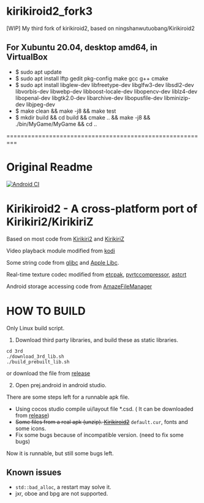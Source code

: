 # kirikiroid2_fork3
[WIP] My third fork of kirikiroid2, based on ningshanwutuobang/Kirikiroid2

## For Xubuntu 20.04, desktop amd64, in VirtualBox  
* $ sudo apt update
* $ sudo apt install lftp gedit pkg-config make gcc g++ cmake
* $ sudo apt install libglew-dev libfreetype-dev libglfw3-dev libsdl2-dev libvorbis-dev libwebp-dev libboost-locale-dev libopencv-dev liblz4-dev libopenal-dev libgtk2.0-dev libarchive-dev libopusfile-dev libminizip-dev libjpeg-dev
* $ make clean && make -j8 && make test
* $ mkdir build && cd build && cmake .. && make -j8 && ./bin/MyGame/MyGame && cd ..

=========================================================

# Original Readme

[![Android CI](https://github.com/ningshanwutuobang/Kirikiroid2/actions/workflows/build_apk.yaml/badge.svg)](https://github.com/ningshanwutuobang/Kirikiroid2/actions/workflows/build_apk.yaml)

Kirikiroid2 - A cross-platform port of Kirikiri2/KirikiriZ
==========================================================

Based on most code from [Kirikiri2](http://kikyou.info/tvp/) and [KirikiriZ](https://github.com/krkrz/krkrz)

Video playback module modified from [kodi](https://github.com/xbmc/xbmc)

Some string code from [glibc](https://www.gnu.org/s/libc) and [Apple Libc](https://opensource.apple.com/source/Libc).

Real-time texture codec modified from [etcpak](https://bitbucket.org/wolfpld/etcpak.git), [pvrtccompressor](https://bitbucket.org/jthlim/pvrtccompressor), [astcrt](https://github.com/daoo/astcrt)

Android storage accessing code from [AmazeFileManager](https://github.com/arpitkh96/AmazeFileManager)



HOW TO BUILD
============

Only Linux build script.

1. Download third party libraries, and build these as static libraries.
```
cd 3rd
./download_3rd_lib.sh
./build_prebuilt_lib.sh
```

or download the file from [release](https://github.com/ningshanwutuobang/Kirikiroid2/releases/)

2. Open prej.android in android studio.


There are some steps left for a runnable apk file.
- Using cocos studio compile ui/layout file *.csd. ( It can be downloaded from [release](https://github.com/ningshanwutuobang/Kirikiroid2/releases/))
- ~~Some files from a real apk (unzip). [Kirikiroid2](https://github.com/zeas2/Kirikiroid2/releases/download/1.3.9/Kirikiroid2_1.3.9.apk )~~ `default.cur`, fonts and some icons.
- Fix some bugs because of incompatible version. (need to fix some bugs)

Now it is runnable, but still some bugs left.


Known issues
------------
- `std::bad_alloc`, a restart may solve it.
- jxr, oboe and bpg are not supported.

